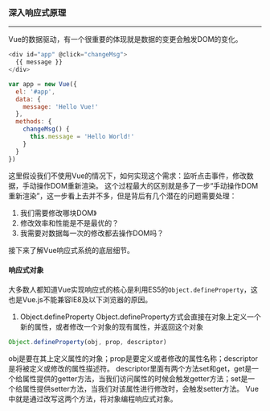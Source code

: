 ###  深入响应式原理
---
Vue的数据驱动，有一个很重要的体现就是数据的变更会触发DOM的变化。
```js
<div id="app" @click="changeMsg">
  {{ message }}
</div>
```
```js
var app = new Vue({
  el: '#app',
  data: {
    message: 'Hello Vue!'
  },
  methods: {
    changeMsg() {
      this.message = 'Hello World!'
    }
  }
})
```
这里假设我们不使用Vue的情况下，如何实现这个需求：监听点击事件，修改数据，手动操作DOM重新渲染。
这个过程最大的区别就是多了一步“手动操作DOM重新渲染”，这一步看上去并不多，但是背后有几个潜在的问题需要处理：
1. 我们需要修改哪块DOM》
2. 修改效率和性能是不是最优的？
3. 我需要对数据每一次的修改都去操作DOM吗？

接下来了解Vue响应式系统的底层细节。


#### 响应式对象
大多数人都知道Vue实现响应式的核心是利用ES5的`Object.defineProperty`，这也是Vue.js不能兼容IE8及以下浏览器的原因。

1. Object.defineProperty
Object.defineProperty方式会直接在对象上定义一个新的属性，或者修改一个对象的现有属性，并返回这个对象
```js
Object.defineProperty(obj, prop, descriptor)
```
obj是要在其上定义属性的对象；prop是要定义或者修改的属性名称；descriptor是将被定义或修改的属性描述符。
descriptor里面有两个方法set和get，get是一个给属性提供的getter方法，当我们访问属性的时候会触发getter方法；set是一个给属性提供setter方法，当我们对该属性进行修改时，会触发setter方法。
Vue中就是通过改写这两个方法，将对象编程响应式对象。